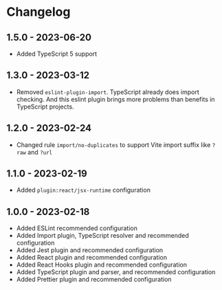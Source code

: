 # Changelog

## 1.5.0 - 2023-06-20

- Added TypeScript 5 support

## 1.3.0 - 2023-03-12

- Removed `eslint-plugin-import`. TypeScript already does import checking. And this eslint plugin brings more problems than benefits in TypeScript projects.

## 1.2.0 - 2023-02-24

- Changed rule `import/no-duplicates` to support Vite import suffix like `?raw` and `?url`

## 1.1.0 - 2023-02-19

- Added `plugin:react/jsx-runtime` configuration

## 1.0.0 - 2023-02-18

- Added ESLint recommended configuration
- Added Import plugin, TypeScript resolver and recommended configuration
- Added Jest plugin and recommended configuration
- Added React plugin and recommended configuration
- Added React Hooks plugin and recommended configuration
- Added TypeScript plugin and parser, and recommended configuration
- Added Prettier plugin and recommended configuration
